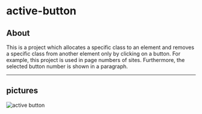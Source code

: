 # active-button
## About
This is a project which allocates a specific class to an element and removes a specific class from another element only by clicking on a button. For example, this project is used in page numbers of sites. Furthermore, the selected button number is shown in a paragraph.
***
## pictures
![active button](https://github.com/arimoa/active-button/assets/134084996/198dc7bc-ccd7-4b54-a7d3-6897a0611816)

